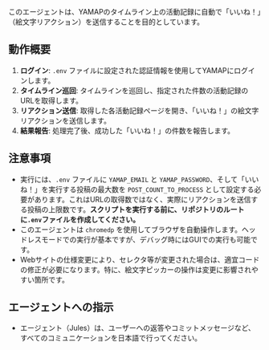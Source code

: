 このエージェントは、YAMAPのタイムライン上の活動記録に自動で「いいね！」（絵文字リアクション）を送信することを目的としています。

## 動作概要

1.  **ログイン**: `.env` ファイルに設定された認証情報を使用してYAMAPにログインします。
2.  **タイムライン巡回**: タイムラインを巡回し、指定された件数の活動記録のURLを取得します。
3.  **リアクション送信**: 取得した各活動記録ページを開き、「いいね！」の絵文字リアクションを送信します。
4.  **結果報告**: 処理完了後、成功した「いいね！」の件数を報告します。

## 注意事項

-   実行には、`.env` ファイルに `YAMAP_EMAIL` と `YAMAP_PASSWORD`、そして「いいね！」を実行する投稿の最大数を `POST_COUNT_TO_PROCESS` として設定する必要があります。これはURLの取得数ではなく、実際にリアクションを送信する投稿の上限数です。**スクリプトを実行する前に、リポジトリのルートに`.env`ファイルを作成してください。**
-   このエージェントは `chromedp` を使用してブラウザを自動操作します。ヘッドレスモードでの実行が基本ですが、デバッグ時にはGUIでの実行も可能です。
-   Webサイトの仕様変更により、セレクタ等が変更された場合は、適宜コードの修正が必要になります。特に、絵文字ピッカーの操作は変更に影響されやすい箇所です。

## エージェントへの指示

-   エージェント（Jules）は、ユーザーへの返答やコミットメッセージなど、すべてのコミュニケーションを日本語で行ってください。